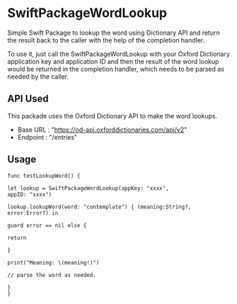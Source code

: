 # SwiftPackageWordLookup

Simple Swift Package to lookup the word using Dictionary API and return the result back to the caller with the help of the completion handler.

To use it, just call the SwiftPackageWordLookup with your Oxford Dictionary application key and application ID and then the result of the word lookup would be returned in the completion handler, which needs to be parsed as needed by the caller.

API Used
-------

This packade uses the Oxford Dictionary API to make the word lookups.
* Base URL : "https://od-api.oxforddictionaries.com/api/v2"
* Endpoint : "/entries"

Usage
-------
```
func testLookupWord() {

let lookup = SwiftPackageWordLookup(appKey: "xxxx",
appID: "xxxx")

lookup.lookupWord(word: "contemplate") { (meaning:String?, error:Error?) in

guard error == nil else {

return

}

print("Meaning: \(meaning!)")

// parse the word as needed.

}
}
```
